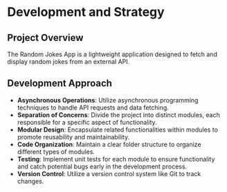# Development and Strategy

## Project Overview

The Random Jokes App is a lightweight application designed to fetch and display random jokes from an external API.

## Development Approach

- **Asynchronous Operations**: Utilize asynchronous programming techniques to handle API requests and data fetching.
- **Separation of Concerns**: Divide the project into distinct modules, each responsible for a specific aspect of functionality.
- **Modular Design**: Encapsulate related functionalities within modules to promote reusability and maintainability.
- **Code Organization**: Maintain a clear folder structure to organize different types of modules.
- **Testing**: Implement unit tests for each module to ensure functionality and catch potential bugs early in the development process.
- **Version Control**: Utilize a version control system like Git to track changes.
